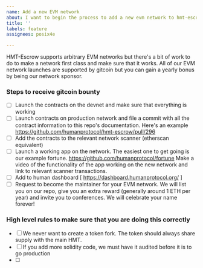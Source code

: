 ```yaml
---
name: Add a new EVM network
about: I want to begin the process to add a new evm network to hmt-escrow
title: ''
labels: feature
assignees: posix4e

---
```


HMT-Escrow supports arbitrary EVM networks but there's a bit of work to do to make a network first class and make sure that it works. All of our EVM network launches are supported by gitcoin but you can gain a yearly bonus by being our network sponsor. 

### Steps to receive gitcoin bounty
- [ ] Launch the contracts on the devnet and make sure that everything is working
- [ ] Launch contracts on production network and file a commit with all the contract information to this repo's documentation. Here's an example https://github.com/humanprotocol/hmt-escrow/pull/296
- [ ] Add the contracts to the relevant network scanner (etherscan equivalent) 
- [ ] Launch a working app on the network. The easiest one to get going is our example fortune. https://github.com/humanprotocol/fortune  Make a video of the functionality of the app working on the new network and link to relevant scanner transactions.
- [ ] Add to human dashboard [ https://dashboard.humanprotocol.org/ ]
- [ ] Request to become the maintainer for your EVM network. We will list you on our repo, give you an extra reward (generally around 1 ETH per year) and invite you to conferences. We will celebrate your name forever!

### High level rules to make sure that you are doing this correctly
- [ ] We never want to create a token fork. The token should always share supply with the main HMT. 
- [ ] If you add more solidity code, we must have it audited before it is to go production
- [ ]
